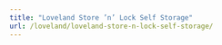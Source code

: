 ```yaml
---
title: "Loveland Store ’n’ Lock Self Storage"
url: /loveland/loveland-store-n-lock-self-storage/
---
```

